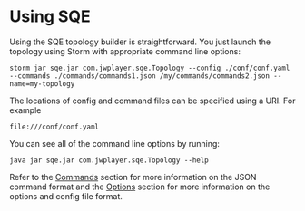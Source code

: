 # Using SQE

Using the SQE topology builder is straightforward. You just launch the topology using Storm with appropriate command line options:

    storm jar sqe.jar com.jwplayer.sqe.Topology --config ./conf/conf.yaml --commands ./commands/commands1.json /my/commands/commands2.json --name=my-topology

The locations of config and command files can be specified using a URI. For example

    file:///conf/conf.yaml

You can see all of the command line options by running:

    java jar sqe.jar com.jwplayer.sqe.Topology --help

Refer to the [Commands](storm-sqe-commands.html) section for more information on the JSON command format and the [Options](storm-sqe-options.html) section for more information on the options and config file format.